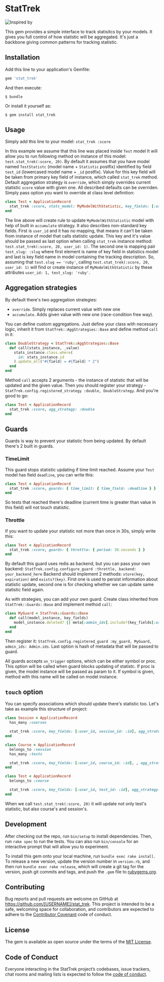 # StatTrek

![Inspired by](http://www.startrek.com/uploads/assets/db_articles/6ee08d45f7a94d4c6fda9ee84833054a687ddf77.jpg)

This gem provides a simple interface to track statisitcs by your models. It gives you full control of how statistic will be aggregated. It's just a backbone giving common patterns for tracking statistic.

## Installation

Add this line to your application's Gemfile:

```ruby
gem 'stat_trek'
```

And then execute:

    $ bundle

Or install it yourself as:

    $ gem install stat_trek

## Usage

Simply add this line to your model:
`stat_trek :score`

In this example we assume that this line was placed inside `Test` model
It will allow you to run following method on instance of this model: `test.stat_trek(:score, 20)`. 
By default it assumes that you have model named `TestStatistc` (model name + `Statistic` postfix) identified by field `test_id` (lowercased model name + `_id` postfix). Value for this key field will be taken from primary key field of instance, which called `stat_trek` method. Default aggregation strategy is `override`, which simply overrides current statistic `score` value with given one.
All described defaults can be overriden. Simply pass option you want to override at class level definition:
```ruby
class Test < ApplicationRecord
  stat_trek :score, stats_model: MyModelWithStatistic, key_fields: [:user_id, test_slug: :slug], agg_strategy: :accumulate
end
```
The line above will create rule to update `MyModelWithStatistic` model with help of built in `accumulate` strategy.
It also describes non-standard key fields. First is `user_id` and it has no mapping, that means it can't be taken from instance of model that calls statistic update. This key and it's value should be passed as last option when calling `stat_trek` instance method: `test.stat_trek(:score, 20, user_id: 1)`.
The second one is mapping pair `test_slug: :slug` where first element is name of key field in statistics model and last is key field name in model containing the tracking description. So, assuming that `test.slug == 'ruby'`, calling `test.stat_trek(:score, 20, user_id: 1)` will find or create instance of `MyModelWithStatistic` by these attributes `user_id: 1, test_slug: 'ruby'`.

## Aggregation strategies
By default there's two aggregation strategies:
- `override`. Simply replaces current value with new one
- `accumulate`. Adds given value with new one (race-condition free way).

You can define custom aggregations. Just define your class with necessary logic, inherit it from `StatTrek::AggStrategies::Base` and define method `call` in it:
```ruby
class DoubleStrategy < StatTrek::AggStrategies::Base
  def call(stats_instance, _value)
    stats_instance.class.where(
      id: stats_instance.id
    ).update_all("#{field} = #{field} * 2")
  end
end
```
Method `call` accepts 2 arguments - the instance of statistic that will be updated and the given value.
Then you should register your strategy - `StatTrek.config.registered_strategy :double, DoubleStrategy`.
And you're good to go:
```ruby
class Test < ApplicationRecord
  stat_trek :score, agg_strategy: :double
end
```

## Guards
Guards is way to prevent your statistic from being updated. By default there's 2 built in guards.

### TimeLimit
This guard stops statistic updating if time limit reached. Assume your `Test` model has field `deadline`, you can write this:
```ruby
class Test < ApplicationRecord
  stat_trek :score, guards: { time_limit: { time_field: :deadline } }
end
```
So tests that reached there's deadline (current time is greater than value in this field) will not touch statistic.

### Throttle
If you want to update your statistic not more than once in 30s, simply write this:
```ruby
class Test < ApplicationRecord
  stat_trek :score, guards: { throttle: { period: 30.seconds } }
end
```
By default this guard uses redis as backend, but you can pass your own backend:
`StatTrek.config.configure_guard :throttle, backend: your_backend_here`
Backend should implement 2 methods: `store(key, expiration)` and `exists?(key)`. First one is used to persist information about statistic update, second one is for checking whether we can update same statistic field again.

As with strategies, you can add your own guard. Create class inherited from `StatTrek::Guards::Base` and implement method `call`:
```ruby
class MyGuard < StatTrek::Guards::Base
  def call(model_instance, key_fields)
    model_instance.deleted? || meta[:admin_ids].include?(key_fields[:user_id])
  end
end
```
Then register it: `StatTrek.config.registered_guard :my_guard, MyGuard, admin_ids: Admin.ids`. Last option is hash of metadata that will be passed to guard.

All guards accepts `on_trigger` options, which can be either symbol or proc. This option will be called when guard blocks updating of statistc. If proc is given, the model instance will be passed as param to it. If symbol is given, method with this name will be called on model instance.

## `touch` option
You can specify associations which should update there's statistic too. Let's take as example this structure of project:
```ruby
class Session < ApplicationRecord
  has_many :courses

  stat_trek :score, key_fields: [:user_id, session_id: :id], agg_strategy: :accumulate
end

class Course < ApplicationRecord
  belongs_to :session
  has_many :tests

  stat_trek :score, key_fields: [:user_id, course_id: :id], , agg_strategy: :accumulate, touch: :tests
end

class Test < ApplicationRecord
  belongs_to :course

  stat_trek :score, key_fields: [:user_id, test_id: :id], agg_strategy: :accumulate, touch: :session
end
```

When we call `test.stat_trek(:score, 20)` it will update not only test's statistic, but also course's and session's.


## Development

After checking out the repo, run `bin/setup` to install dependencies. Then, run `rake spec` to run the tests. You can also run `bin/console` for an interactive prompt that will allow you to experiment.

To install this gem onto your local machine, run `bundle exec rake install`. To release a new version, update the version number in `version.rb`, and then run `bundle exec rake release`, which will create a git tag for the version, push git commits and tags, and push the `.gem` file to [rubygems.org](https://rubygems.org).

## Contributing

Bug reports and pull requests are welcome on GitHub at https://github.com/[USERNAME]/stat_trek. This project is intended to be a safe, welcoming space for collaboration, and contributors are expected to adhere to the [Contributor Covenant](http://contributor-covenant.org) code of conduct.

## License

The gem is available as open source under the terms of the [MIT License](https://opensource.org/licenses/MIT).

## Code of Conduct

Everyone interacting in the StatTrek project’s codebases, issue trackers, chat rooms and mailing lists is expected to follow the [code of conduct](https://github.com/[USERNAME]/stat_trek/blob/master/CODE_OF_CONDUCT.md).
